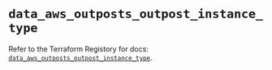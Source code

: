 # `data_aws_outposts_outpost_instance_type`

Refer to the Terraform Registory for docs: [`data_aws_outposts_outpost_instance_type`](https://www.terraform.io/docs/providers/aws/d/outposts_outpost_instance_type).
